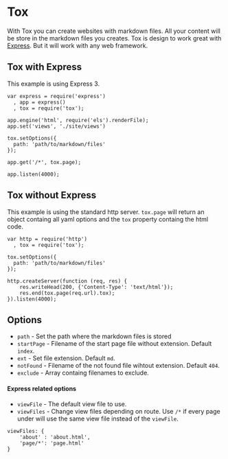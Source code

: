 # Tox

With Tox you can create websites with markdown files. All your content will be store in the markdown files you creates. Tox is design to work great with [Express](http://expressjs.com). But it will work with any web framework. 

## Tox with Express
This example is using Express 3.

```
var express = require('express')
  , app = express()
  , tox = require('tox');
  
app.engine('html', require('els').renderFile);
app.set('views', './site/views')

tox.setOptions({
  path: 'path/to/markdown/files'
});

app.get('/*', tox.page);

app.listen(4000);
```

## Tox without Express
This example is using the standard http server. `tox.page` will return an object containg all yaml options and the `tox` property containg the html code.

```
var http = require('http')
  , tox = require('tox');
  
tox.setOptions({
  path: 'path/to/markdown/files'
});

http.createServer(function (req, res) {
	res.writeHead(200, {'Content-Type': 'text/html'});
	res.end(tox.page(req.url).tox);
}).listen(4000);
```

## Options

* `path` - Set the path where the markdown files is stored
* `startPage` - Filename of the start page file without extension. Default `index`.
* `ext` - Set file extension. Default `md`.
* `notFound` - Filename of the not found file wihtout extension. Default `404`.
* `exclude` - Array containg filenames to exclude.

#### Express related options

* `viewFile` - The default view file to use.
* `viewFiles` - Change view files depending on route. Use `/*` if every page under will use the same view file instead of the `viewFile`.

```
viewFiles: {
	'about' : 'about.html',
	'page/*': 'page.html'
}
```